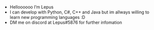 - Helloooooo I’m Lepus 
- I can develop with Python, C#, C++ and Java but im allways willing to learn new programming languages :D
- DM me on discord at Lepus#5876 for further infomation

<!---
TheLepus/TheLepus is a ✨ special ✨ repository because its `README.md` (this file) appears on your GitHub profile.
You can click the Preview link to take a look at your changes.
--->
